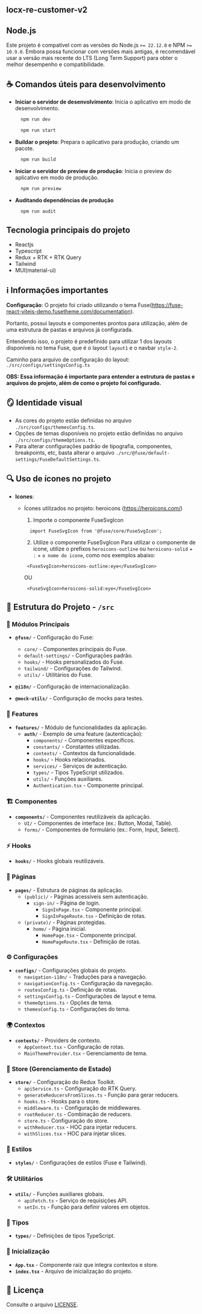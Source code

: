 ## locx-re-customer-v2

## Node.js
Este projeto é compatível com as versões do Node.js `>= 22.12.0` e NPM `>= 10.9.0`. Embora possa funcionar com versões mais antigas, é recomendável usar a versão mais recente do LTS (Long Term Support) para obter o melhor desempenho e compatibilidade.

## ☕ Comandos úteis para desenvolvimento

- **Iniciar o servidor de desenvolvimento**: Inicia o aplicativo em modo de desenvolvimento.

  ```bash
    npm run dev
  ```
  ```bash 
    npm run start
  ```
- **Buildar o projeto**: Prepara o aplicativo para produção, criando um pacote.

  ```bash
    npm run build
  ```
- **Iniciar o servidor de preview de produção**: Inicia o preview do aplicativo em modo de produção.

  ```bash
    npm run preview
  ```
- **Auditando dependências de produção**

  ```bash
    npm run audit
  ```

## Tecnologia principais do projeto
  - Reactjs
  - Typescript
  - Redux + RTK + RTK Query
  - Tailwind
  - MUI(material-ui)

## :information_source: Informações importantes

**Configuração**: O projeto foi criado utilizando o tema Fuse(https://fuse-react-vitejs-demo.fusetheme.com/documentation).
  
Portanto, possui layouts e componentes prontos para utilização, além de uma estrutura de pastas e arquivos já configurada.

Entendendo isso, o projeto é predefinido para utilizar 1 dos layouts disponíveis no tema Fuse, que é o layout `layout1` e o navbar `style-2`.

Caminho para arquivo de configuração do layout: `./src/configs/settingsConfig.ts`

__OBS: Essa informação é importante para entender a estrutura de pastas e arquivos do projeto, além de como o projeto foi configurado.__

## :mirror: Identidade visual
- As cores do projeto estão definidas no arquivo `./src/configs/themesConfig.ts`.
- Opções de temas disponíveis no projeto estão definidas no arquivo `./src/configs/themeOptions.ts`.
- Para alterar configurações padrão de tipografia, componentes, breakpoints, etc, basta alterar o arquivo `./src/@fuse/default-settings/FuseDefaultSettings.ts`.

## :mag: Uso de ícones no projeto

- **Icones**:
  - Ícones utilizados no projeto: heroicons (https://heroicons.com/)  

    1. Importe o componente FuseSvgIcon
      ```tsx
        import FuseSvgIcon from '@fuse/core/FuseSvgIcon';
      ```
    2. Utilize o componente FuseSvgIcon
    Para utilizar o componente de icone, utilize o prefixos `heroicons-outline` ou `heroicons-solid` + `:` + `o nome do icone`, como nos exemplos abaixo:
      ```tsx
       <FuseSvgIcon>heroicons-outline:eye</FuseSvgIcon>
      ```
      OU
      ```tsx
       <FuseSvgIcon>heroicons-solid:eye</FuseSvgIcon>
      ```

## 📂 Estrutura do Projeto - `/src`

### 📌 Módulos Principais

- **`@fuse/`** - Configuração do Fuse:
  - `core/` - Componentes principais do Fuse.
  - `default-settings/` - Configurações padrão.
  - `hooks/` - Hooks personalizados do Fuse.
  - `tailwind/` - Configurações do Tailwind.
  - `utils/` - Utilitários do Fuse.

- **`@i18n/`** - Configuração de internacionalização.
- **`@mock-utils/`** - Configuração de mocks para testes.

### 🚀 Features

- **`features/`** - Módulo de funcionalidades da aplicação.
  - **`auth/`** - Exemplo de uma feature (autenticação):
    - `components/` - Componentes específicos.
    - `constants/` - Constantes utilizadas.
    - `contexts/` - Contextos da funcionalidade.
    - `hooks/` - Hooks relacionados.
    - `services/` - Serviços de autenticação.
    - `types/` - Tipos TypeScript utilizados.
    - `utils/` - Funções auxiliares.
    - `Authentication.tsx` - Componente principal.

### 🏗️ Componentes

- **`components/`** - Componentes reutilizáveis da aplicação.
  - `UI/` - Componentes de interface (ex.: Button, Modal, Table).
  - `forms/` - Componentes de formulário (ex.: Form, Input, Select).

### ⚡ Hooks

- **`hooks/`** - Hooks globais reutilizáveis.

### 📄 Páginas

- **`pages/`** - Estrutura de páginas da aplicação.
  - `(public)/` - Páginas acessíveis sem autenticação.
    - `sign-in/` - Página de login.
      - `SignInPage.tsx` - Componente principal.
      - `SignInPageRoute.tsx` - Definição de rotas.
  - `(private)/` - Páginas protegidas.
    - `home/` - Página inicial.
      - `HomePage.tsx` - Componente principal.
      - `HomePageRoute.tsx` - Definição de rotas.

### ⚙️ Configurações

- **`configs/`** - Configurações globais do projeto.
  - `navigation-i18n/` - Traduções para a navegação.
  - `navigationConfig.ts` - Configuração da navegação.
  - `routesConfig.ts` - Definição de rotas.
  - `settingsConfig.ts` - Configurações de layout e tema.
  - `themeOptions.ts` - Opções de tema.
  - `themesConfig.ts` - Configurações do tema.

### 🌍 Contextos

- **`contexts/`** - Providers de contexto.
  - `AppContext.tsx` - Configuração de rotas.
  - `MainThemeProvider.tsx` - Gerenciamento de tema.

### 🏪 Store (Gerenciamento de Estado)

- **`store/`** - Configuração do Redux Toolkit.
  - `apiService.ts` - Configuração do RTK Query.
  - `generateReducersFromSlices.ts` - Função para gerar reducers.
  - `hooks.ts` - Hooks para o store.
  - `middleware.ts` - Configuração de middlewares.
  - `rootReducer.ts` - Combinação de reducers.
  - `store.ts` - Configuração do store.
  - `withReducer.tsx` - HOC para injetar reducers.
  - `withSlices.tsx` - HOC para injetar slices.

### 🎨 Estilos

- **`styles/`** - Configurações de estilos (Fuse e Tailwind).

### 🛠️ Utilitários

- **`utils/`** - Funções auxiliares globais.
  - `apiFetch.ts` - Serviço de requisições API.
  - `setIn.ts` - Função para definir valores em objetos.

### 📌 Tipos

- **`types/`** - Definições de tipos TypeScript.

### 🏁 Inicialização

- **`App.tsx`** - Componente raiz que integra contextos e store.
- **`index.tsx`** - Arquivo de inicialização do projeto.

## :page_facing_up: Licença

Consulte o arquivo [LICENSE](LICENSE).

